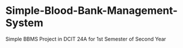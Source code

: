 # Simple-Blood-Bank-Management-System
Simple BBMS Project in DCIT 24A for 1st Semester of Second Year
